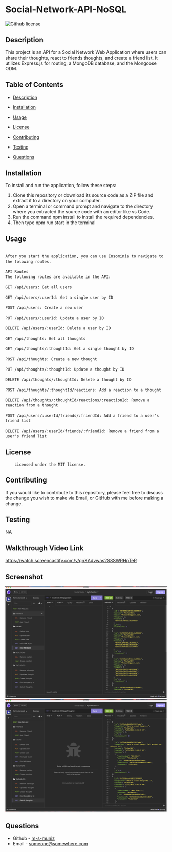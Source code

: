 # Social-Network-API-NoSQL
![Github license](https://img.shields.io/badge/license-MIT-mediumblue.svg)
## Description
This project is an API for a Social Network Web Application where users can share their thoughts, react to friends thoughts, and create a friend list. It utilizes Express.js for routing, a MongoDB database, and the Mongoose ODM.

## Table of Contents
* [Description](#description)
* [Installation](#installation)
* [Usage](#usage)

* [License](#license)

* [Contributing](#contributing)
* [Testing](#testing)
* [Questions](#questions)


## Installation

To install and run the application, follow these steps:

1.	Clone this repository or download its source code as a ZIP file and extract it to a directory on your computer.
2.	Open a terminal or command prompt and navigate to the directory where you extracted the source code with  an editor like vs Code.
3.	Run the command npm install to install the required dependencies.
4.  Then type npm run start in the terminal 


## Usage
```

After you start the application, you can use Insominia to navigate to the folowing routes.

API Routes
The following routes are available in the API:

GET /api/users: Get all users

GET /api/users/:userId: Get a single user by ID

POST /api/users: Create a new user

PUT /api/users/:userId: Update a user by ID

DELETE /api/users/:userId: Delete a user by ID

GET /api/thoughts: Get all thoughts

GET /api/thoughts/:thoughtId: Get a single thought by ID

POST /api/thoughts: Create a new thought

PUT /api/thoughts/:thoughtId: Update a thought by ID

DELETE /api/thoughts/:thoughtId: Delete a thought by ID

POST /api/thoughts/:thoughtId/reactions: Add a reaction to a thought

DELETE /api/thoughts/:thoughtId/reactions/:reactionId: Remove a reaction from a thought

POST /api/users/:userId/friends/:friendId: Add a friend to a user's friend list

DELETE /api/users/:userId/friends/:friendId: Remove a friend from a user's friend list
```
## License
        Licensed under the MIT license.
       
## Contributing
If you would like to contribute to this repository, please feel free to discuss the change you wish to make via Email, or GitHub with me before making a change.
## Testing

NA


## Walkthrough Video Link
https://watch.screencastify.com/v/qnXAdvwas2S8SWRHpTeR

## Screenshot
![Alt text](assets/images/GetAllUsers.png)
![Alt text](assets/images/GetAllThoughts.png)


## Questions
* Github - [m-s-muniz](https://github.com/m-s-muniz/)
* Email - someone@somewhere.com